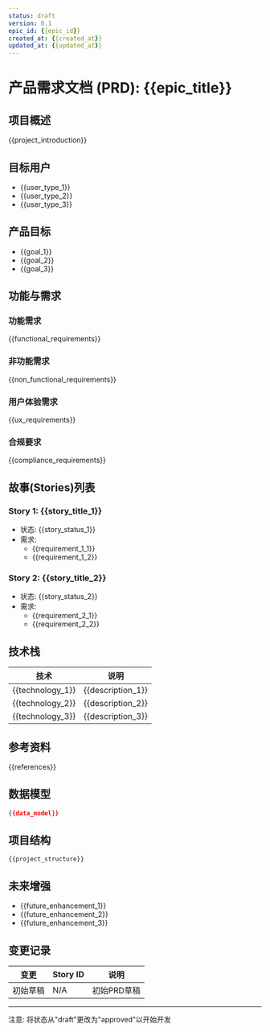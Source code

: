 ```yaml
---
status: draft
version: 0.1
epic_id: {{epic_id}}
created_at: {{created_at}}
updated_at: {{updated_at}}
---
```


# 产品需求文档 (PRD): {{epic_title}}

## 项目概述

{{project_introduction}}

## 目标用户

- {{user_type_1}}
- {{user_type_2}}
- {{user_type_3}}

## 产品目标

- {{goal_1}}
- {{goal_2}}
- {{goal_3}}

## 功能与需求

### 功能需求

{{functional_requirements}}

### 非功能需求

{{non_functional_requirements}}

### 用户体验需求

{{ux_requirements}}

### 合规要求

{{compliance_requirements}}

## 故事(Stories)列表

### Story 1: {{story_title_1}}

- 状态: {{story_status_1}}
- 需求:
  - {{requirement_1_1}}
  - {{requirement_1_2}}

### Story 2: {{story_title_2}}

- 状态: {{story_status_2}}
- 需求:
  - {{requirement_2_1}}
  - {{requirement_2_2}}

## 技术栈

| 技术 | 说明 |
| ---- | ---- |
| {{technology_1}} | {{description_1}} |
| {{technology_2}} | {{description_2}} |
| {{technology_3}} | {{description_3}} |

## 参考资料

{{references}}

## 数据模型

```json
{{data_model}}
```

## 项目结构

```
{{project_structure}}
```

## 未来增强

- {{future_enhancement_1}}
- {{future_enhancement_2}}
- {{future_enhancement_3}}

## 变更记录

| 变更 | Story ID | 说明 |
| ---- | -------- | ---- |
| 初始草稿 | N/A | 初始PRD草稿 |

---
注意: 将状态从"draft"更改为"approved"以开始开发
